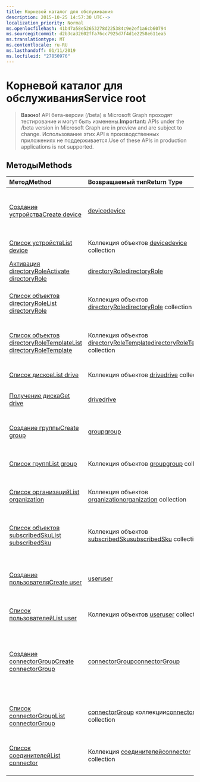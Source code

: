 ```yaml
---
title: Корневой каталог для обслуживания
description: 2015-10-25 14:57:30 UTC-->
localization_priority: Normal
ms.openlocfilehash: 41b47a58e52653278d225384c9e2ef1a6cb60794
ms.sourcegitcommit: d2b3ca32602ffa76cc7925d7f4d1e2258e611ea5
ms.translationtype: MT
ms.contentlocale: ru-RU
ms.lasthandoff: 01/11/2019
ms.locfileid: "27850976"
---
```

# <a name="service-root"></a><span data-ttu-id="ff17b-103">Корневой каталог для обслуживания</span><span class="sxs-lookup"><span data-stu-id="ff17b-103">Service root</span></span>

> <span data-ttu-id="ff17b-104">**Важно!** API бета-версии (/beta) в Microsoft Graph проходят тестирование и могут быть изменены.</span><span class="sxs-lookup"><span data-stu-id="ff17b-104">**Important:** APIs under the /beta version in Microsoft Graph are in preview and are subject to change.</span></span> <span data-ttu-id="ff17b-105">Использование этих API в производственных приложениях не поддерживается.</span><span class="sxs-lookup"><span data-stu-id="ff17b-105">Use of these APIs in production applications is not supported.</span></span>

## <a name="methods"></a><span data-ttu-id="ff17b-106">Методы</span><span class="sxs-lookup"><span data-stu-id="ff17b-106">Methods</span></span>



| <span data-ttu-id="ff17b-107">Метод</span><span class="sxs-lookup"><span data-stu-id="ff17b-107">Method</span></span>           | <span data-ttu-id="ff17b-108">Возвращаемый тип</span><span class="sxs-lookup"><span data-stu-id="ff17b-108">Return Type</span></span>    |<span data-ttu-id="ff17b-109">Описание</span><span class="sxs-lookup"><span data-stu-id="ff17b-109">Description</span></span>|
|:---------------|:--------|:----------|
|[<span data-ttu-id="ff17b-110">Создание устройства</span><span class="sxs-lookup"><span data-stu-id="ff17b-110">Create device</span></span>](../api/device-post-devices.md) |[<span data-ttu-id="ff17b-111">device</span><span class="sxs-lookup"><span data-stu-id="ff17b-111">device</span></span>](device.md)| <span data-ttu-id="ff17b-112">Создание устройства путем добавления в коллекцию устройств.</span><span class="sxs-lookup"><span data-stu-id="ff17b-112">Create a new device by posting to the devices collection.</span></span>|
|[<span data-ttu-id="ff17b-113">Список устройств</span><span class="sxs-lookup"><span data-stu-id="ff17b-113">List device</span></span>](../api/device-list.md) | <span data-ttu-id="ff17b-114">Коллекция объектов [device](device.md)</span><span class="sxs-lookup"><span data-stu-id="ff17b-114">[device](device.md) collection</span></span> |<span data-ttu-id="ff17b-115">Получение коллекции объектов device.</span><span class="sxs-lookup"><span data-stu-id="ff17b-115">Get device object collection.</span></span> |
|[<span data-ttu-id="ff17b-116">Активация directoryRole</span><span class="sxs-lookup"><span data-stu-id="ff17b-116">Activate directoryRole</span></span>](../api/directoryrole-post-directoryroles.md) | [<span data-ttu-id="ff17b-117">directoryRole</span><span class="sxs-lookup"><span data-stu-id="ff17b-117">directoryRole</span></span>](directoryrole.md) |<span data-ttu-id="ff17b-118">Активация роли каталога.</span><span class="sxs-lookup"><span data-stu-id="ff17b-118">Activate a directory role.</span></span> |
|[<span data-ttu-id="ff17b-119">Список объектов directoryRole</span><span class="sxs-lookup"><span data-stu-id="ff17b-119">List directoryRole</span></span>](../api/directoryrole-list.md) | <span data-ttu-id="ff17b-120">Коллекция объектов [directoryRole](directoryrole.md)</span><span class="sxs-lookup"><span data-stu-id="ff17b-120">[directoryRole](directoryrole.md) collection</span></span> |<span data-ttu-id="ff17b-121">Получение коллекции объектов directoryRole.</span><span class="sxs-lookup"><span data-stu-id="ff17b-121">Get directoryRole object collection.</span></span> |
|[<span data-ttu-id="ff17b-122">Список объектов directoryRoleTemplate</span><span class="sxs-lookup"><span data-stu-id="ff17b-122">List directoryRoleTemplate</span></span>](../api/directoryroletemplate-list.md) | <span data-ttu-id="ff17b-123">Коллекция объектов [directoryRoleTemplate](directoryroletemplate.md)</span><span class="sxs-lookup"><span data-stu-id="ff17b-123">[directoryRoleTemplate](directoryroletemplate.md) collection</span></span> |<span data-ttu-id="ff17b-124">Получение коллекции объектов directoryRoleTemplate.</span><span class="sxs-lookup"><span data-stu-id="ff17b-124">Get directoryRoleTemplate object collection.</span></span> |
|[<span data-ttu-id="ff17b-125">Список дисков</span><span class="sxs-lookup"><span data-stu-id="ff17b-125">List drive</span></span>](../api/drive-list.md) | <span data-ttu-id="ff17b-126">Коллекция объектов [drive](drive.md)</span><span class="sxs-lookup"><span data-stu-id="ff17b-126">[drive](drive.md) collection</span></span> |<span data-ttu-id="ff17b-127">Получение коллекции объектов drive.</span><span class="sxs-lookup"><span data-stu-id="ff17b-127">Get drive object collection.</span></span> |
|[<span data-ttu-id="ff17b-128">Получение диска</span><span class="sxs-lookup"><span data-stu-id="ff17b-128">Get drive</span></span>](../api/drive-get.md) | [<span data-ttu-id="ff17b-129">drive</span><span class="sxs-lookup"><span data-stu-id="ff17b-129">drive</span></span>](drive.md)  |<span data-ttu-id="ff17b-130">Получение свойств объекта drive.</span><span class="sxs-lookup"><span data-stu-id="ff17b-130">Get drive object properties.</span></span> |
|[<span data-ttu-id="ff17b-131">Создание группы</span><span class="sxs-lookup"><span data-stu-id="ff17b-131">Create group</span></span>](../api/group-post-groups.md) |[<span data-ttu-id="ff17b-132">group</span><span class="sxs-lookup"><span data-stu-id="ff17b-132">group</span></span>](group.md)| <span data-ttu-id="ff17b-133">Создание группы путем добавления в коллекцию групп.</span><span class="sxs-lookup"><span data-stu-id="ff17b-133">Create a new group by posting to the groups collection.</span></span>|
|[<span data-ttu-id="ff17b-134">Список групп</span><span class="sxs-lookup"><span data-stu-id="ff17b-134">List group</span></span>](../api/group-list.md) | <span data-ttu-id="ff17b-135">Коллекция объектов [group](group.md)</span><span class="sxs-lookup"><span data-stu-id="ff17b-135">[group](group.md) collection</span></span> |<span data-ttu-id="ff17b-136">Получение коллекции объектов group.</span><span class="sxs-lookup"><span data-stu-id="ff17b-136">Get group object collection.</span></span> |
|[<span data-ttu-id="ff17b-137">Список организаций</span><span class="sxs-lookup"><span data-stu-id="ff17b-137">List organization</span></span>](../api/organization-list.md) | <span data-ttu-id="ff17b-138">Коллекция объектов [organization](organization.md)</span><span class="sxs-lookup"><span data-stu-id="ff17b-138">[organization](organization.md) collection</span></span> |<span data-ttu-id="ff17b-139">Получение коллекции объектов organization.</span><span class="sxs-lookup"><span data-stu-id="ff17b-139">Get organization object collection.</span></span> |
|[<span data-ttu-id="ff17b-140">Список объектов subscribedSku</span><span class="sxs-lookup"><span data-stu-id="ff17b-140">List subscribedSku</span></span>](../api/subscribedsku-list.md) | <span data-ttu-id="ff17b-141">Коллекция объектов [subscribedSku](subscribedsku.md)</span><span class="sxs-lookup"><span data-stu-id="ff17b-141">[subscribedSku](subscribedsku.md) collection</span></span> |<span data-ttu-id="ff17b-142">Получение коллекции объектов subscribedSku.</span><span class="sxs-lookup"><span data-stu-id="ff17b-142">Get subscribedSku object collection.</span></span> |
|[<span data-ttu-id="ff17b-143">Создание пользователя</span><span class="sxs-lookup"><span data-stu-id="ff17b-143">Create user</span></span>](../api/user-post-users.md) |[<span data-ttu-id="ff17b-144">user</span><span class="sxs-lookup"><span data-stu-id="ff17b-144">user</span></span>](user.md)| <span data-ttu-id="ff17b-145">Создание пользователя путем добавления в коллекцию пользователей.</span><span class="sxs-lookup"><span data-stu-id="ff17b-145">Create a new user by posting to the users collection.</span></span>|
|[<span data-ttu-id="ff17b-146">Список пользователей</span><span class="sxs-lookup"><span data-stu-id="ff17b-146">List user</span></span>](../api/user-list.md) | <span data-ttu-id="ff17b-147">Коллекция объектов [user](user.md)</span><span class="sxs-lookup"><span data-stu-id="ff17b-147">[user](user.md) collection</span></span> |<span data-ttu-id="ff17b-148">Получение коллекции объектов user.</span><span class="sxs-lookup"><span data-stu-id="ff17b-148">Get user object collection.</span></span> |
|[<span data-ttu-id="ff17b-149">Создание connectorGroup</span><span class="sxs-lookup"><span data-stu-id="ff17b-149">Create connectorGroup</span></span>](../api/connectorgroup-post-connectorgroups.md) |[<span data-ttu-id="ff17b-150">connectorGroup</span><span class="sxs-lookup"><span data-stu-id="ff17b-150">connectorGroup</span></span>](connectorgroup.md)|<span data-ttu-id="ff17b-151">Создайте новый connectorGroup, отправку сообщений в коллекцию connectorGroups.</span><span class="sxs-lookup"><span data-stu-id="ff17b-151">Create a new connectorGroup by posting to the connectorGroups collection.</span></span>|
|[<span data-ttu-id="ff17b-152">Список connectorGroup</span><span class="sxs-lookup"><span data-stu-id="ff17b-152">List connectorGroup</span></span>](../api/connectorgroup-list.md) | <span data-ttu-id="ff17b-153">[connectorGroup](connectorgroup.md) коллекции</span><span class="sxs-lookup"><span data-stu-id="ff17b-153">[connectorGroup](connectorgroup.md) collection</span></span> |<span data-ttu-id="ff17b-154">Получите коллекцию объектов connectorGroup.</span><span class="sxs-lookup"><span data-stu-id="ff17b-154">Get connectorGroup object collection.</span></span> |
|[<span data-ttu-id="ff17b-155">Список соединителей</span><span class="sxs-lookup"><span data-stu-id="ff17b-155">List connector</span></span>](../api/connector-list.md) | <span data-ttu-id="ff17b-156">Коллекция [соединителей](connector.md)</span><span class="sxs-lookup"><span data-stu-id="ff17b-156">[connector](connector.md) collection</span></span> |<span data-ttu-id="ff17b-157">Получите коллекцию объектов соединителя.</span><span class="sxs-lookup"><span data-stu-id="ff17b-157">Get connector object collection.</span></span> |

<!-- uuid: 8fcb5dbc-d5aa-4681-8e31-b001d5168d79
2015-10-25 14:57:30 UTC -->
<!-- {
  "type": "#page.annotation",
  "description": "Service root",
  "keywords": "",
  "section": "documentation",
  "tocPath": ""
}-->
